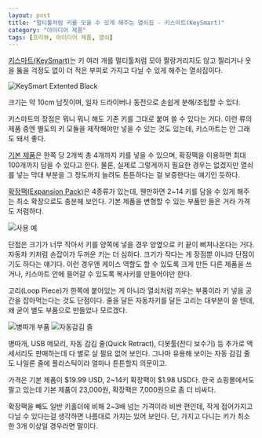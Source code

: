 ```yaml
---
layout: post
title: "멀티툴처럼 키를 모을 수 있게 해주는 열쇠집 - 키스마트(KeySmart)"
category: "아이디어 제품"
tags: [프리뷰, 아이디어 제품, 열쇠]
---
```


[키스마트(KeySmart)](https://www.getkeysmart.com/)는
키 여러 개를 멀티툴처럼 모아 짤랑거리지도 않고 찔리거나 옷을 뚫을 걱정도 없이
더 적은 부피로 가지고 다닐 수 있게 해주는 열쇠집이다.

![KeySmart Extented Black](https://lh3.googleusercontent.com/-GHIRSFMoyZE/WZhai3iZDuI/AAAAAAAAWVU/5e-rxmPeu20tZUCP-Zl1l_o5F0dI8UxhQCE0YBhgL/s0/keysmart-ext-black.gif)

크기는 약 10cm 남짓이며, 일자 드라이버나 동전으로 손쉽게 분해/조립할 수 있다.

키스마트의 장점은 뭐니 뭐니 해도 기존 키를 그대로 붙여 쓸 수 있다는 거다.
이런 류의 제품 중엔 별도의 키 모듈을 제작해야만 넣을 수 있는 것도 있는데,
키스마트는 안 그래도 돼서 좋다.

[기본 제품](https://getkeysmart.com/products/keysmart-ext)은 한쪽 당 2개씩 총 4개까지 키를 넣을 수 있으며,
확장팩을 이용하면 최대 100개까지 담을 수 있다고 한다.
물론, 실제로 그렇게까지 필요한 경우는 없겠지만
열쇠를 넣는 막대 부분을 그 정도까지 늘려도 튼튼하다는 걸 보증한다는 얘기인 듯하다.

[확장팩(Expansion Pack)](https://getkeysmart.com/products/expansion-pack)은 4종류가 있는데,
웬만하면 2~14 키를 담을 수 있게 해주는 최소 확장으로도 충분해 보인다.
기본 제품을 변형할 수 있는 부품만 들은 거라 가격도 저렴하다.

![사용 예](https://lh3.googleusercontent.com/-iZq_lScrL8E/WZhWL76I9pI/AAAAAAAAWT4/UBmsjSkm7_M9QQ15mXfLfIA-4iI4ZfAWwCE0YBhgL/s512/keysmart-example.jpg)

단점은 크기가 너무 작아서 키를 양쪽에 넣을 경우 양옆으로 키 끝이 삐져나온다는 거다.
자동차 키처럼 손잡이가 두꺼운 키는 더 심하다.
크기가 작다는 게 장점뿐 아니라 단점이기도 하다는 얘기다.
이런 경우엔 케이스 역할도 할 수 있도록 크게 만든 다른 제품을 쓰거나,
키스마트 안에 들어갈 수 있도록 복사키를 만들어야만 한다.

고리(Loop Piece)가 한쪽에 붙어있는 게 아니라
열쇠처럼 끼우는 부품이라 키 넣을 공간을 잡아먹는다는 것도 단점이다.
줄을 달든 자동차키를 달든 고리는 대부분이 쓸 텐데,
왜 굳이 별도 부품으로 만들었나 모르겠다.

![병따개 부품](https://lh3.googleusercontent.com/-zgW3vSn1dsE/WZhX4eTHpJI/AAAAAAAAWUw/u3uAFF0AsYYj92TCs_85AsFTQikXJuhbwCE0YBhgL/w320/keysmart-acc-bottle-opener.png)
![자동감김 줄](https://lh3.googleusercontent.com/-nQpIkiKZIGs/WZhXGp2pBTI/AAAAAAAAWUc/OaTJPT72NAklhjCq4IZDRXVoJCW0ydGxwCE0YBhgL/w320/keysmart-util-quick-retract.jpg)

병따개, USB 메모리, 자동 감김 줄(Quick Retract), 디봇툴(잔디 보수기) 등
추가로 액세서리도 판매하는데
다 별로 살 필요 없어 보인다.
그나마 유용해 보이는 자동 감김 줄도
나일론 줄에 플라스틱이라 얼마나 튼튼할지 의문이고.

가격은 기본 제품이 $19.99 USD, 2~14키 확장팩이 $1.98 USD다.
한국 쇼핑몰에서도 팔고 있는데 기본 제품이 23,000원, 확장팩은 7,000원으로 좀 더 비싸다.

확장팩을 빼도 일반 키홀더에 비해 2~3배 넘는 가격이라 비싼 편인데,
작게 접어가지고 다닐 수 있다는걸 생각하면 나름대로 가치는 있어 보인다.
단, 가지고 다니는 키가 최소한 3개 이상일 경우라면 말이다.
